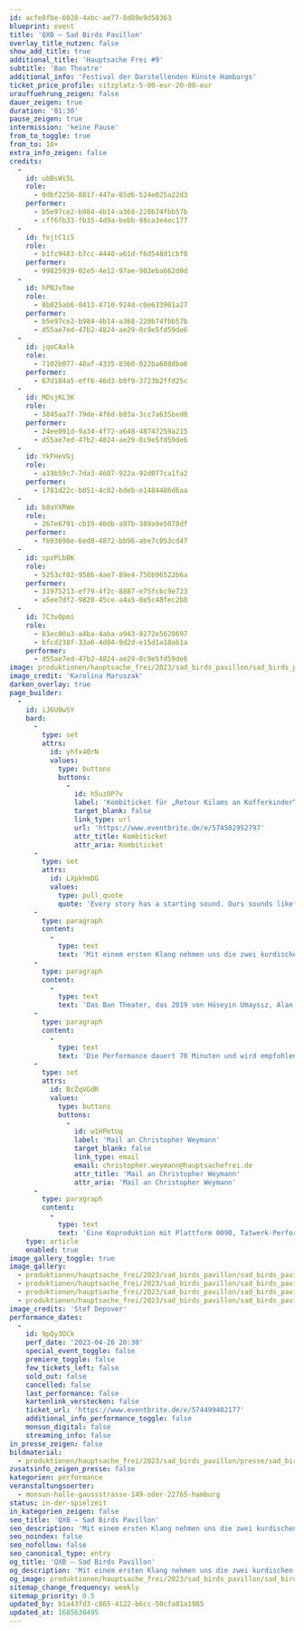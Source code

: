 ```yaml
---
id: acfe8fbe-6028-4abc-ae77-8d89e9d58363
blueprint: event
title: 'QXB – Sad Birds Pavillon'
overlay_title_nutzen: false
show_add_title: true
additional_title: 'Hauptsache Frei #9'
subtitle: 'Ban Theatre'
additional_info: 'Festival der Darstellenden Künste Hamburgs'
ticket_price_profile: sitzplatz-5-00-eur-20-00-eur
urauffuehrung_zeigen: false
dauer_zeigen: true
duration: '01:30'
pause_zeigen: true
intermission: 'keine Pause'
from_to_toggle: true
from_to: 10+
extra_info_zeigen: false
credits:
  -
    id: ubBsWi5L
    role:
      - 0dbf2250-8817-447a-85d6-524e025a22d3
    performer:
      - b5e97ce2-b984-4b14-a368-220b74fbb57b
      - cff6fb33-fb35-4d9a-bebb-98ca3e4ec177
  -
    id: fojtC1i5
    role:
      - b1fc9483-b7cc-4440-a61d-f6d548d1cbf0
    performer:
      - 99825939-02e5-4e12-97ae-902eba662d8d
  -
    id: hPNJvTme
    role:
      - 8b025ab6-0413-4710-924d-c0e633901a27
    performer:
      - b5e97ce2-b984-4b14-a368-220b74fbb57b
      - d55ae7ed-47b2-4824-ae29-0c9e5fd59de6
  -
    id: jqoCAalk
    role:
      - 7102b077-48af-4335-8360-022ba688dba6
    performer:
      - 67d184a5-eff6-46d3-b0f9-3723b2ffd25c
  -
    id: MDsjKL3K
    role:
      - 3845aa7f-79de-4f6d-b03a-3cc7a635bed0
    performer:
      - 24ee091d-9a34-4f72-a648-48747259a215
      - d55ae7ed-47b2-4824-ae29-0c9e5fd59de6
  -
    id: YkFHeVGj
    role:
      - a19b59c7-7da3-4607-922a-92d077ca1fa2
    performer:
      - 1781d22c-b851-4c02-bdeb-e1484486d6aa
  -
    id: b0aYXRWm
    role:
      - 267e6791-cb19-46db-a97b-389a9e5078df
    performer:
      - fb93698e-6ed0-4872-bb96-abe7c053cd47
  -
    id: spzPLbBK
    role:
      - 5253cf02-9586-4ae7-89e4-756b96522b6a
    performer:
      - 31975213-ef79-4f2c-8887-e75fcbc9e723
      - a5ee7df2-9820-45ce-a4a5-0e5c48fec2b8
  -
    id: 7C3vOpmi
    role:
      - 81ec00a3-a4ba-4aba-a943-9272e5620697
      - bfcd238f-33a6-4d84-9d2d-e15d1a18ab1a
    performer:
      - d55ae7ed-47b2-4824-ae29-0c9e5fd59de6
image: produktionen/hauptsache_frei/2023/sad_birds_pavillon/sad_birds_pavillon_1_c_karolina_maruszak.jpg
image_credit: 'Karolina Maruszak'
darken_overlay: true
page_builder:
  -
    id: iJ6U0w5Y
    bard:
      -
        type: set
        attrs:
          id: yhfx40rN
          values:
            type: buttons
            buttons:
              -
                id: h5uzOP7v
                label: 'Kombiticket für „Retour Kilams an Kofferkinder“ & „QXB – Sad Birds Pavillon“'
                target_blank: false
                link_type: url
                url: 'https://www.eventbrite.de/e/574502952797'
                attr_title: Kombiticket
                attr_aria: Kombiticket
      -
        type: set
        attrs:
          id: LXpkhmDG
          values:
            type: pull_quote
            quote: 'Every story has a starting sound. Ours sounds like that.'
      -
        type: paragraph
        content:
          -
            type: text
            text: 'Mit einem ersten Klang nehmen uns die zwei kurdischen Performenden mit in eine Geschichte von Vögeln, Migration, Liebe und Bürgerkrieg. Als Ausgangspunkt dient ihnen der in Südkurdistan verortete gleichnamige Roman von Bachtyr Ali. Sie bauen Brücken zwischen traditionellen kurdischen Erzähltechniken, die der Schönheit dieser Sprache folgen, und sinnlichen Elementen wie Geruch, Klang und Musik. Sie graben in ihrem Körpergedächtnis, spielen mit Licht und Schatten und fragen sich: Was macht uns zu uns?'
      -
        type: paragraph
        content:
          -
            type: text
            text: 'Das Ban Theater, das 2019 von Hüseyin Umaysız, Alan Ciwan und Hêja Netirk in Hamburg gegründet wurde, hat sich zum Ziel gesetzt, ein in Hamburg ansässiges kurdisches Theater zu schaffen, das mit den professionellen Kunstkreisen kommunizieren kann, indem es seine kulturellen Forschungen in die multidisziplinäre und mehrsprachige zeitgenössische Theaterszene einbringt. Das BAN-Theater interessiert sich für performative Ausdruckstechniken, bei denen die Darsteller ihre Körper und kulturellen Codes einsetzen, um eine neue Sprache zu schaffen. Die Dialoge auf der Bühne werden nicht nur über die verbale Sprache, sondern auch über Körperbewegungen und Körpererinnerungen geführt.'
      -
        type: paragraph
        content:
          -
            type: text
            text: 'Die Performance dauert 70 Minuten und wird empfohlen ab zehn Jahren. Ein Teil der Performance handelt vom Bürgerkrieg in Südkurdistan, der verbale Gewalt und Tod thematisiert. Die Vorstellung ist in Kurdisch/Kurmandschi. In die Performance sind interaktive Übertitel in Deutsch und/oder Englisch eingebettet. An einer Stelle ertönt plötzlich ein lauter Schrei und das Publikum wird in einer Szene geblendet. In Momenten der Interaktion kann das Publikum entscheiden, ob es sich beteiligen möchte oder nicht. Klatschen und Lachen oder andere Publikumsäußerungen während der Vorstellung sind ausdrücklich erwünscht/willkommen. Bei Fragen oder für weitere Informationen zur Barrierefreiheit wende dich bitte an Christoher Weymann:'
      -
        type: set
        attrs:
          id: BcZqVGdR
          values:
            type: buttons
            buttons:
              -
                id: w1HPetUq
                label: 'Mail an Christopher Weymann'
                target_blank: false
                link_type: email
                email: christopher.weymann@hauptsachefrei.de
                attr_title: 'Mail an Christopher Weymann'
                attr_aria: 'Mail an Christopher Weymann'
      -
        type: paragraph
        content:
          -
            type: text
            text: 'Eine Koproduktion mit Plattform 0090, Tatwerk-Performative Forschung, Kultuurfaktorij Monty, MUT! Theater und Theater RAST.'
    type: article
    enabled: true
image_gallery_toggle: true
image_gallery:
  - produktionen/hauptsache_frei/2023/sad_birds_pavillon/sad_birds_pavillon_3_c_stef_depover.jpg
  - produktionen/hauptsache_frei/2023/sad_birds_pavillon/sad_birds_pavillon_2_c_stef_depover.jpg
  - produktionen/hauptsache_frei/2023/sad_birds_pavillon/sad_birds_pavillon_4_c_stef_depover.jpg
  - produktionen/hauptsache_frei/2023/sad_birds_pavillon/sad_birds_pavillon_5_c_stef_depover.jpg
image_credits: 'Stef Depover'
performance_dates:
  -
    id: 9pQy3OCk
    perf_date: '2023-04-26 20:30'
    special_event_toggle: false
    premiere_toggle: false
    few_tickets_left: false
    sold_out: false
    cancelled: false
    last_performance: false
    kartenlink_verstecken: false
    ticket_url: 'https://www.eventbrite.de/e/574499402177'
    additional_info_performance_toggle: false
    monsun_digital: false
    streaming_info: false
in_presse_zeigen: false
bildmaterial:
  - produktionen/hauptsache_frei/2023/sad_birds_pavillon/presse/sad_birds_pavillon_monsun.zip
zusatsinfo_zeigen_presse: false
kategorien: performance
veranstaltungsoerter:
  - monsun-halle-gaussstrasse-149-oder-22765-hamburg
status: in-der-spielzeit
in_kategorien_zeigen: false
seo_title: 'QXB – Sad Birds Pavillon'
seo_description: 'Mit einem ersten Klang nehmen uns die zwei kurdischen Performenden mit in eine Geschichte von Vögeln, Migration, Liebe und Bürgerkrieg.'
seo_noindex: false
seo_nofollow: false
seo_canonical_type: entry
og_title: 'QXB – Sad Birds Pavillon'
og_description: 'Mit einem ersten Klang nehmen uns die zwei kurdischen Performenden mit in eine Geschichte von Vögeln, Migration, Liebe und Bürgerkrieg.'
og_image: produktionen/hauptsache_frei/2023/sad_birds_pavillon/sad_birds_pavillon_1_c_karolina_maruszak.jpg
sitemap_change_frequency: weekly
sitemap_priority: 0.5
updated_by: b1a43fd3-c865-4122-b6cc-50cfa81a1985
updated_at: 1685630495
---
```

